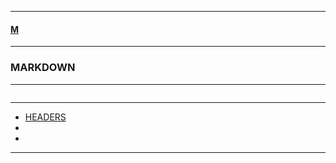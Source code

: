 
---

#### [M](https://github.com/ttltrk/TTT/blob/master/menu.md)

---

### MARKDOWN

---

```

```

---

* [HEADERS](https://github.com/ttltrk/TTT/tree/master/MD/HEADERS/HEADERS.md)
* []()
* []()

---
